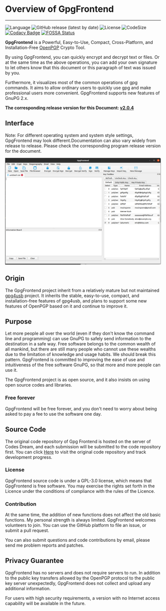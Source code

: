 # Overview of GpgFrontend
---
![Language](https://img.shields.io/badge/language-C%2B%2B-green)
![GitHub release (latest by date)](https://img.shields.io/github/v/release/saturneric/gpgfrontend)
![License](https://img.shields.io/badge/License-GPL--3.0-orange)
![CodeSize](https://img.shields.io/github/languages/code-size/saturneric/GpgFrontend)
[![Codacy Badge](https://app.codacy.com/project/badge/Grade/d1750e052a85430a8f1f84e58a0fceda)](https://www.codacy.com/gh/saturneric/GpgFrontend/dashboard?utm_source=github.com&amp;utm_medium=referral&amp;utm_content=saturneric/GpgFrontend&amp;utm_campaign=Badge_Grade)
[![FOSSA Status](https://app.fossa.com/api/projects/git%2Bgithub.com%2Fsaturneric%2FGpgFrontend.svg?type=shield)](https://app.fossa.com/projects/git%2Bgithub.com%2Fsaturneric%2FGpgFrontend?ref=badge_shield)

**GpgFrontend** is a Powerful, Easy-to-Use, Compact, Cross-Platform, and
Installation-Free [OpenPGP](https://www.openpgp.org/) Crypto Tool.

By using GpgFrontend, you can quickly encrypt and decrypt text or files. Or at the same time as the above operations,
you can add your own signature to let others know that this document or this paragraph of text was issued by you.

Furthermore, it visualizes most of the common operations of gpg commands. It aims to allow ordinary users to quickly use
gpg and make professional users more convenient. GpgFrontend supports new features of GnuPG 2.x.

**The corresponding release version for this
Document: [v2.0.4](https://github.com/saturneric/GpgFrontend/releases/tag/v2.0.4)**

## Interface

Note: For different operating system and system style settings, GpgFrontend may look different.Documentation can also
vary widely from release to release. Please check the corresponding program release version for the document.

![image-20220109192100901](_media/overview/image-20220109192100901.png)

## Origin

The GpgFrontend project inherit from a relatively mature but not maintained [gpg4usb](https://www.gpg4usb.org/) project.
It inherits the stable, easy-to-use, compact, and installation-free features of gpg4usb, and plans to support some new
features of OpenPGP based on it and continue to improve it.

## Purpose

Let more people all over the world (even if they don't know the command line and programming) can use GnuPG to safely
send information to the destination in a safe way. Free software belongs to the common wealth of all mankind, but there
are still many people who cannot use these wealths due to the limitation of knowledge and usage habits. We should break
this pattern. GpgFrontend is committed to improving the ease of use and intuitiveness of the free software GnuPG, so
that more and more people can use it.

The GpgFrontend project is as open source, and it also insists on using open source codes and libraries.

### Free forever

GpgFrontend will be free forever, and you don't need to worry about being asked to pay a fee to use the software one
day.

## Source Code

The original code repository of Gpg Frontend is hosted on the server of Codes Dream, and each submission will be
submitted to the code repository first. You can click [Here](https://git.codesdream.com/?p=GpgFrontend.git;a=summary) to
visit the original code repository and track development progress.

### License

GpgFrontend source code is under a GPL-3.0 license, which means that GpgFrontend is free software. You may exercise the
rights set forth in the Licence under the conditions of compliance with the rules of the Licence.

### Contribution

At the same time, the addition of new functions does not affect the old basic functions. My personal strength is always
limited. GpgFrontend welcomes volunteers to join. You can use the GitHub platform to file an issue, or submit a pull
request.

You can also submit questions and code contributions by email, please send me problem reports and patches.

## Privacy Guarantee

GpgFrontend has no servers and does not require servers to run. In addition to the public key transfers allowed by the
OpenPGP protocol to the public key server unexpectedly, GpgFrontend does not collect and upload any additional
information.

For users with high security requirements, a version with no Internet access capability will be available in the future.